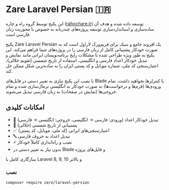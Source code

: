 # Zare Laravel Persian 🇮🇷
این پکیج توسط گروه راه و چاره ([rahochare.ir](https://rahochare.ir)) توسعه داده شده و هدف آن ساده‌سازی و استانداردسازی توسعه پروژه‌های چندزبانه به خصوص با محوریت زبان فارسی است.

پکیج Zare Laravel Persian یک افزونه جامع و سبک برای فریم‌ورک لاراول است که به صورت خودکار پشتیبانی کامل از زبان فارسی را در پروژه‌های شما فراهم می‌کند.
این پکیج به طور ویژه طراحی شده تا مشکلات رایج برنامه‌نویسان ایرانی مانند نمایش و تبدیل خودکار اعداد فارسی و انگلیسی، استفاده از تاریخ شمسی (تقویم جلالی)، اعتبارسنجی کد ملی، شماره موبایل و کد پستی ایران را به ساده‌ترین شکل ممکن حل کند.

با نصب این پکیج نیازی به تغییر دستی در فایل‌های Blade یا کنترلرها نخواهید داشت. تمام ورودی‌ها (فرم‌ها و درخواست‌ها) به صورت خودکار به انگلیسی نرمال‌سازی شده و تمام خروجی‌ها (نمایش در صفحات) به زبان فارسی تبدیل می‌شوند.

## امکانات کلیدی


- 🔢 تبدیل خودکار اعداد (ورودی: فارسی → انگلیسی، خروجی: انگلیسی → فارسی)
- 📅 پشتیبانی از تاریخ شمسی (جلالی)
- ✅ اعتبارسنجی‌های ایرانی (کد ملی، موبایل، کد پستی)
- 🔤 تبدیل اعداد به حروف فارسی
- ⚡ نصب و راه‌اندازی کاملاً خودکار
-  بدون نیاز به تغییر دستی در Blade و فایل‌های پروژه

سازگاری کامل با Laravel 8, 9, 10 و بالاتر


### نصب
```bash
composer require zare/laravel-persian
